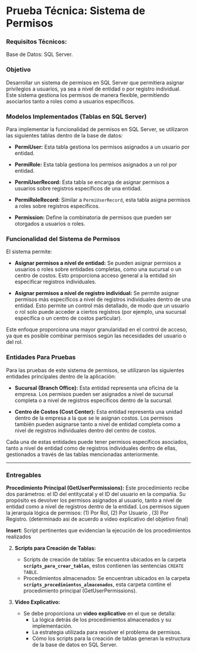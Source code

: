 # Prueba Técnica: Sistema de Permisos

### Requisitos Técnicos:
Base de Datos: SQL Server.

### Objetivo
Desarrollar un sistema de permisos en SQL Server que permitiera asignar privilegios a usuarios, ya sea a nivel de entidad o por registro individual. Este sistema gestiona los permisos de manera flexible, permitiendo asociarlos tanto a roles como a usuarios específicos.

### Modelos Implementados (Tablas en SQL Server)
Para implementar la funcionalidad de permisos en SQL Server, se utilizaron las siguientes tablas dentro de la base de datos:

- **PermiUser:** Esta tabla gestiona los permisos asignados a un usuario por entidad.
  
- **PermiRole:** Esta tabla gestiona los permisos asignados a un rol por entidad. 
  
- **PermiUserRecord:** Esta tabla se encarga de asignar permisos a usuarios sobre registros específicos de una entidad. 
  
- **PermiRoleRecord:** Similar a `PermiUserRecord`, esta tabla asigna permisos a roles sobre registros específicos. 

- **Permission:** Define la combinatoria de permisos que pueden ser otorgados a usuarios o roles.

### Funcionalidad del Sistema de Permisos
El sistema permite:

- **Asignar permisos a nivel de entidad:** Se pueden asignar permisos a usuarios o roles sobre entidades completas, como una sucursal o un centro de costos. Esto proporciona acceso general a la entidad sin especificar registros individuales.
  
- **Asignar permisos a nivel de registro individual:** Se permite asignar permisos más específicos a nivel de registros individuales dentro de una entidad. Esto permite un control más detallado, de modo que un usuario o rol solo puede acceder a ciertos registros (por ejemplo, una sucursal específica o un centro de costos particular).

Este enfoque proporciona una mayor granularidad en el control de acceso, ya que es posible combinar permisos según las necesidades del usuario o del rol.

### Entidades Para Pruebas
Para las pruebas de este sistema de permisos, se utilizaron las siguientes entidades principales dentro de la aplicación:

- **Sucursal (Branch Office):** Esta entidad representa una oficina de la empresa. Los permisos pueden ser asignados a nivel de sucursal completa o a nivel de registros específicos dentro de la sucursal.

- **Centro de Costos (Cost Center):** Esta entidad representa una unidad dentro de la empresa a la que se le asignan costos. Los permisos también pueden asignarse tanto a nivel de entidad completa como a nivel de registros individuales dentro del centro de costos.

Cada una de estas entidades puede tener permisos específicos asociados, tanto a nivel de entidad como de registros individuales dentro de ellas, gestionados a través de las tablas mencionadas anteriormente.

---

### Entregables

**Procedimiento Principal (GetUserPermissions):** Este procedimiento recibe dos parámetros: el ID del entitycatal y el ID del usuario en la compañia. Su propósito es devolver los permisos asignados al usuario, tanto a nivel de entidad como a nivel de registros dentro de la entidad. Los permisos siguen la jerarquía lógica de permisos: (1) Por Rol, (2) Por Usuario , (3) Por Registro. (determinado asi de acuerdo a video explicativo del objetivo final)

**Insert**: Script pertinentes que evidencian la ejecución de los procedimientos realizados

2. **Scripts para Creación de Tablas:**
   - Scripts de creación de tablas: Se encuentra ubicados en la carpeta **`scripts_para_crear_tablas`**, estos contienen las sentencias `CREATE TABLE`.
   - Procedimientos almacenados: Se encuentran ubicados en la carpeta **`scripts_procedimientos_almacenados`**, esta carpeta contine el procedimiento principal (GetUserPermissions).

3. **Video Explicativo:**
   - Se debe proporciona un **video explicativo** en el que se detalla:
     - La lógica detrás de los procedimientos almacenados y su implementación.
     - La estrategia utilizada para resolver el problema de permisos.
     - Cómo los scripts para la creación de tablas generan la estructura de la base de datos en SQL Server.  



